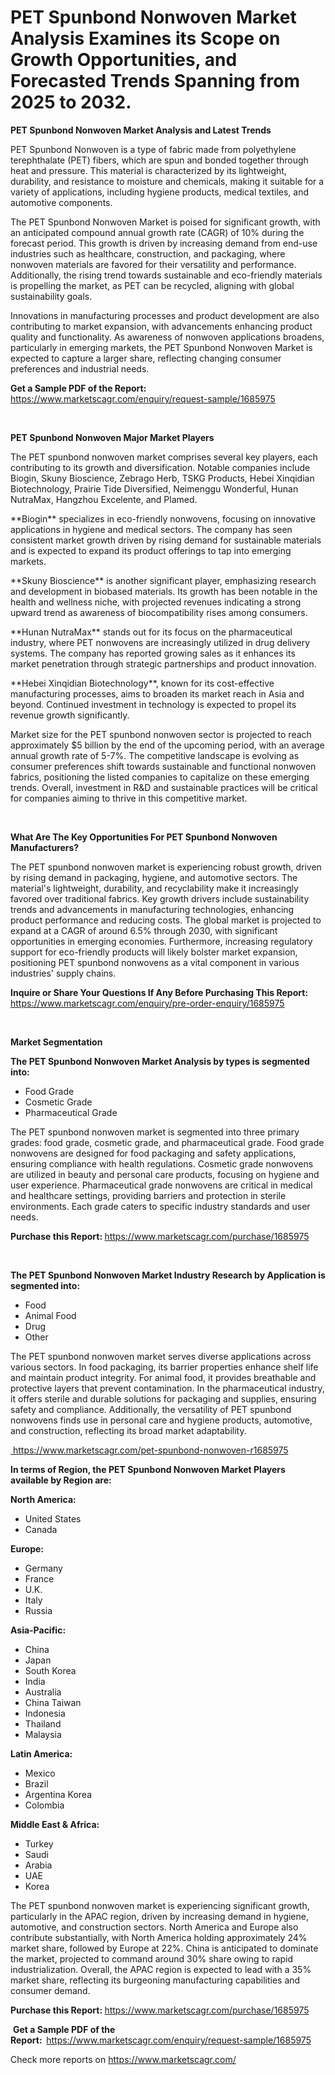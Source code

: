 <p><h1>PET Spunbond Nonwoven Market Analysis Examines its Scope on Growth Opportunities, and Forecasted Trends Spanning from 2025 to 2032.</h1></p><p><strong>PET Spunbond Nonwoven Market Analysis and Latest Trends</strong></p>
<p><p>PET Spunbond Nonwoven is a type of fabric made from polyethylene terephthalate (PET) fibers, which are spun and bonded together through heat and pressure. This material is characterized by its lightweight, durability, and resistance to moisture and chemicals, making it suitable for a variety of applications, including hygiene products, medical textiles, and automotive components.</p><p>The PET Spunbond Nonwoven Market is poised for significant growth, with an anticipated compound annual growth rate (CAGR) of 10% during the forecast period. This growth is driven by increasing demand from end-use industries such as healthcare, construction, and packaging, where nonwoven materials are favored for their versatility and performance. Additionally, the rising trend towards sustainable and eco-friendly materials is propelling the market, as PET can be recycled, aligning with global sustainability goals.</p><p>Innovations in manufacturing processes and product development are also contributing to market expansion, with advancements enhancing product quality and functionality. As awareness of nonwoven applications broadens, particularly in emerging markets, the PET Spunbond Nonwoven Market is expected to capture a larger share, reflecting changing consumer preferences and industrial needs.</p></p>
<p><strong>Get a Sample PDF of the Report:&nbsp;</strong> <a href="https://www.marketscagr.com/enquiry/request-sample/1685975?utm_campaign=2637&utm_medium=2&utm_source=Github&utm_content=ia&utm_term=24032025&utm_id=pet-spunbond-nonwoven">https://www.marketscagr.com/enquiry/request-sample/1685975</a></p>
<p>&nbsp;</p>
<p><strong>PET Spunbond Nonwoven Major Market Players</strong></p>
<p><p>The PET spunbond nonwoven market comprises several key players, each contributing to its growth and diversification. Notable companies include Biogin, Skuny Bioscience, Zebrago Herb, TSKG Products, Hebei Xinqidian Biotechnology, Prairie Tide Diversified, Neimenggu Wonderful, Hunan NutraMax, Hangzhou Excelente, and Plamed.</p><p>**Biogin** specializes in eco-friendly nonwovens, focusing on innovative applications in hygiene and medical sectors. The company has seen consistent market growth driven by rising demand for sustainable materials and is expected to expand its product offerings to tap into emerging markets. </p><p>**Skuny Bioscience** is another significant player, emphasizing research and development in biobased materials. Its growth has been notable in the health and wellness niche, with projected revenues indicating a strong upward trend as awareness of biocompatibility rises among consumers.</p><p>**Hunan NutraMax** stands out for its focus on the pharmaceutical industry, where PET nonwovens are increasingly utilized in drug delivery systems. The company has reported growing sales as it enhances its market penetration through strategic partnerships and product innovation. </p><p>**Hebei Xinqidian Biotechnology**, known for its cost-effective manufacturing processes, aims to broaden its market reach in Asia and beyond. Continued investment in technology is expected to propel its revenue growth significantly.</p><p>Market size for the PET spunbond nonwoven sector is projected to reach approximately $5 billion by the end of the upcoming period, with an average annual growth rate of 5-7%. The competitive landscape is evolving as consumer preferences shift towards sustainable and functional nonwoven fabrics, positioning the listed companies to capitalize on these emerging trends. Overall, investment in R&D and sustainable practices will be critical for companies aiming to thrive in this competitive market.</p></p>
<p>&nbsp;</p>
<p><strong>What Are The Key Opportunities For PET Spunbond Nonwoven Manufacturers?</strong></p>
<p><p>The PET spunbond nonwoven market is experiencing robust growth, driven by rising demand in packaging, hygiene, and automotive sectors. The material's lightweight, durability, and recyclability make it increasingly favored over traditional fabrics. Key growth drivers include sustainability trends and advancements in manufacturing technologies, enhancing product performance and reducing costs. The global market is projected to expand at a CAGR of around 6.5% through 2030, with significant opportunities in emerging economies. Furthermore, increasing regulatory support for eco-friendly products will likely bolster market expansion, positioning PET spunbond nonwovens as a vital component in various industries' supply chains.</p></p>
<p><strong>Inquire or Share Your Questions If Any Before Purchasing This Report:</strong> <a href="https://www.marketscagr.com/enquiry/pre-order-enquiry/1685975?utm_campaign=2637&utm_medium=2&utm_source=Github&utm_content=ia&utm_term=24032025&utm_id=pet-spunbond-nonwoven">https://www.marketscagr.com/enquiry/pre-order-enquiry/1685975</a></p>
<p>&nbsp;</p>
<p><strong>Market Segmentation</strong></p>
<p><strong>The PET Spunbond Nonwoven Market Analysis by types is segmented into:</strong></p>
<p><ul><li>Food Grade</li><li>Cosmetic Grade</li><li>Pharmaceutical Grade</li></ul></p>
<p><p>The PET spunbond nonwoven market is segmented into three primary grades: food grade, cosmetic grade, and pharmaceutical grade. Food grade nonwovens are designed for food packaging and safety applications, ensuring compliance with health regulations. Cosmetic grade nonwovens are utilized in beauty and personal care products, focusing on hygiene and user experience. Pharmaceutical grade nonwovens are critical in medical and healthcare settings, providing barriers and protection in sterile environments. Each grade caters to specific industry standards and user needs.</p></p>
<p><strong>Purchase this Report:&nbsp;</strong><a href="https://www.marketscagr.com/purchase/1685975?utm_campaign=2637&utm_medium=2&utm_source=Github&utm_content=ia&utm_term=24032025&utm_id=pet-spunbond-nonwoven">https://www.marketscagr.com/purchase/1685975</a></p>
<p>&nbsp;</p>
<p><strong>The PET Spunbond Nonwoven Market Industry Research by Application is segmented into:</strong></p>
<p><ul><li>Food</li><li>Animal Food</li><li>Drug</li><li>Other</li></ul></p>
<p><p>The PET spunbond nonwoven market serves diverse applications across various sectors. In food packaging, its barrier properties enhance shelf life and maintain product integrity. For animal food, it provides breathable and protective layers that prevent contamination. In the pharmaceutical industry, it offers sterile and durable solutions for packaging and supplies, ensuring safety and compliance. Additionally, the versatility of PET spunbond nonwovens finds use in personal care and hygiene products, automotive, and construction, reflecting its broad market adaptability.</p></p>
<p><a href="https://www.marketscagr.com/pet-spunbond-nonwoven-r1685975?utm_campaign=2637&utm_medium=2&utm_source=Github&utm_content=ia&utm_term=24032025&utm_id=pet-spunbond-nonwoven">&nbsp;https://www.marketscagr.com/pet-spunbond-nonwoven-r1685975</a></p>
<p><strong>In terms of Region, the PET Spunbond Nonwoven Market Players available by Region are:</strong></p>
<p>
    <p> <strong> North America: </strong>
        <ul>
            <li>United States</li>
            <li>Canada</li>
        </ul>
        </p> 
    <p> <strong> Europe: </strong>
        <ul>
            <li>Germany</li>
            <li>France</li>
            <li>U.K.</li>
            <li>Italy</li>
            <li>Russia</li>
        </ul>
        </p> 
    <p> <strong> Asia-Pacific: </strong>
        <ul>
            <li>China</li>
            <li>Japan</li>
            <li>South Korea</li>
            <li>India</li>
            <li>Australia</li>
            <li>China Taiwan</li>
            <li>Indonesia</li>
            <li>Thailand</li>
            <li>Malaysia</li>
        </ul>
        </p> 
    <p> <strong> Latin America: </strong>
        <ul>
            <li>Mexico</li>
            <li>Brazil</li>
            <li>Argentina Korea</li>
            <li>Colombia</li>
        </ul>
        </p> 
    <p> <strong> Middle East & Africa: </strong>
        <ul>
            <li>Turkey</li>
            <li>Saudi</li>
            <li>Arabia</li>
            <li>UAE</li>
            <li>Korea</li>
        </ul>
    </p>
    </p>
<p><p>The PET spunbond nonwoven market is experiencing significant growth, particularly in the APAC region, driven by increasing demand in hygiene, automotive, and construction sectors. North America and Europe also contribute substantially, with North America holding approximately 24% market share, followed by Europe at 22%. China is anticipated to dominate the market, projected to command around 30% share owing to rapid industrialization. Overall, the APAC region is expected to lead with a 35% market share, reflecting its burgeoning manufacturing capabilities and consumer demand.</p></p>
<p><strong>Purchase this Report: </strong><a href="https://www.marketscagr.com/purchase/1685975?utm_campaign=2637&utm_medium=2&utm_source=Github&utm_content=ia&utm_term=24032025&utm_id=pet-spunbond-nonwoven">https://www.marketscagr.com/purchase/1685975</a></p>
<p>&nbsp;<strong>Get a Sample PDF of the Report:&nbsp;&nbsp;</strong><a href="https://www.marketscagr.com/enquiry/request-sample/1685975?utm_campaign=2637&utm_medium=2&utm_source=Github&utm_content=ia&utm_term=24032025&utm_id=pet-spunbond-nonwoven">https://www.marketscagr.com/enquiry/request-sample/1685975</a></p>
<p><strong></strong></p>
<p>Check more reports on <a href="https://www.marketscagr.com/?utm_campaign=2637&utm_medium=2&utm_source=Github&utm_content=ia&utm_term=24032025&utm_id=pet-spunbond-nonwoven">https://www.marketscagr.com/</a></p>